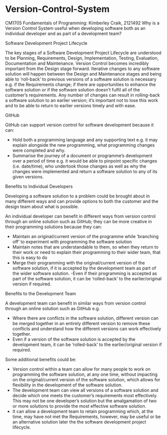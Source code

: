 # Version-Control-System
CM1705 Fundamentals of Programming: Kimberley Craik, 2121492
Why is a Version Control System useful when developing software both as an individual developer and as part of a development team?

Software Development Project Lifecycle

The key stages of a Software Development Project Lifecycle are understood to be Planning, Requirements, Design, Implementation, Testing, Evaluation, Documentation and Maintenance.  Version Control becomes incredibly important from the Design stage forward.  Iterative changes to any software solution will happen between the Design and Maintenance stages and being able to ‘roll-back’ to previous versions of a software solution is necessary e.g.  if the Requirements change; if there are opportunities to enhance the software solution or if the software solution doesn’t fulfil all of the customer’s requirements.  Any number of changes can result in rolling-back a software solution to an earlier version; it’s important not to lose this work and to be able to return to earlier versions timely and with ease.

GitHub

GitHub can support version control for software development because it can:

- Hold both a programming language and any supporting text e.g. it may explain alongside the new programming, what programming changes were completed and why.
- Summarise the journey of a document or programme’s development over a period of time e.g. it would be able to pinpoint specific changes (i.e. date/time), who undertook those changes as well as why the changes were implemented and return a software solution to any of its given versions.

Benefits to Individual Developers

Developing a software solution to a problem could be brought about in many different ways and can provide options to both the customer and the design team about what is possible.

An individual developer can benefit in different ways from version control through an online solution such as GitHub; they can be more creative in their programming solutions because they can:

- Maintain an original/current version of the programme while ‘branching off’ to experiment with programming the software solution
- Maintain notes that are understandable to them, so when they return to their work or need to explain their programming to their wider team, that this is easy to do
- Merge their programming with the original/current version of the software solution, if it is accepted by the development team as part of the wider software solution. 
 -Even if their programming is accepted as part of the software solution, it can be ‘rolled-back’ to the earlier/original version if required. 

Benefits to the Development Team

A development team can benefit in similar ways from version control through an online solution such as GitHub e.g.

- Where there are conflicts in the software solution, different version can be merged together in an entirely different version to remove these conflicts and understand how the different versions can work effectively together.
- Even if a version of the software solution is accepted by the development team, it can be ‘rolled-back’ to the earlier/original version if required. 

Some additional benefits could be:

- Version control within a team can allow for many people to work on programming the software solution, at any one time, without impacting on the original/current version of the software solution, which allows for flexibility in the development of the software solution.
- The development team can view all versions of a software solution and decide which one meets the customer’s requirements most effectively.  This may not be one developer’s solution but the amalgamation of two or more solutions to provide the most effective software solution.
- It can allow a development team to retain programming which, at the time, may have not met the Requirements, however, may be useful or be an alternative solution later the the software development project lifecycle.
